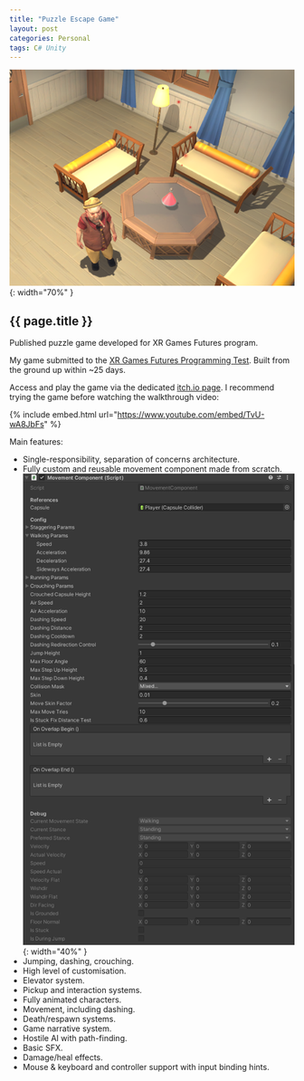 ```yaml
---
title: "Puzzle Escape Game"
layout: post
categories: Personal
tags: C# Unity
---
```


![XR_Challenge_Thumbnail](/assets/img/xr-challenge/xr_challenge_thumbnail.png){: width="70%" }

<h2>{{ page.title }}</h2>

Published puzzle game developed for XR Games Futures program.


My game submitted to the [XR Games Futures Programming Test](https://github.com/XRGames/xr-challenge). Built from the
ground up within ~25 days.

Access and play the game via the dedicated [itch.io page](https://pawelwilczewski.itch.io/xr-challenge-puzzle-game).
I recommend trying the game before watching the walkthrough video:

{% include embed.html url="https://www.youtube.com/embed/TvU-wA8JbFs" %}

Main features:
- Single-responsibility, separation of concerns architecture.
- Fully custom and reusable movement component made from scratch.
![Movement Component Customisation](/assets/img/xr-challenge/movementcomponent.png){: width="40%" }
- Jumping, dashing, crouching.
- High level of customisation.
- Elevator system.
- Pickup and interaction systems.
- Fully animated characters.
- Movement, including dashing.
- Death/respawn systems.
- Game narrative system.
- Hostile AI with path-finding.
- Basic SFX.
- Damage/heal effects.
- Mouse & keyboard and controller support with input binding hints.